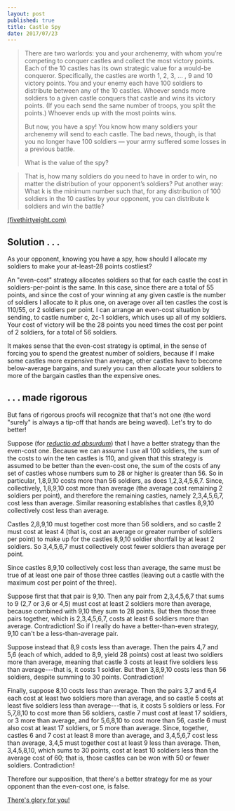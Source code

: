 ```yaml
---
layout: post
published: true
title: Castle Spy
date: 2017/07/23
---
```


>There are two warlords: you and your archenemy, with whom you’re competing to conquer castles and collect the most victory points. Each of the 10 castles has its own strategic value for a would-be conqueror. Specifically, the castles are worth 1, 2, 3, … , 9 and 10 victory points. You and your enemy each have 100 soldiers to distribute between any of the 10 castles. Whoever sends more soldiers to a given castle conquers that castle and wins its victory points. (If you each send the same number of troops, you split the points.) Whoever ends up with the most points wins.
>
>But now, you have a spy! You know how many soldiers your archenemy will send to each castle. The bad news, though, is that you no longer have 100 soldiers — your army suffered some losses in a previous battle.
>
>What is the value of the spy?
<!--more-->
>
>That is, how many soldiers do you need to have in order to win, no matter the distribution of your opponent’s soldiers? Put another way: What k is the minimum number such that, for any distribution of 100 soldiers in the 10 castles by your opponent, you can distribute k soldiers and win the battle?

[(fivethirtyeight.com)](https://fivethirtyeight.com/features/how-much-is-a-spy-worth-in-a-warring-riddler-nation/)

## Solution . . .

As your opponent, knowing you have a spy, how should I allocate my soldiers to make your at-least-28 points costliest? 

An "even-cost" strategy allocates soldiers so that for each castle the cost in soldiers-per-point is the same. In this case, since there are a total of 55 points, and since the cost of your winning at any given castle is the number of soldiers I allocate to it plus one, on average over all ten castles the cost is 110/55, or 2 soldiers per point. I can arrange an even-cost situation by sending, to castle number c, 2c-1 soldiers, which uses up all of my soldiers. Your cost of victory will be the 28 points you need times the cost per point of 2 soldiers, for a total of 56 soldiers.

It makes sense that the even-cost strategy is optimal, in the sense of forcing you to spend the greatest number of soldiers, because if I make some castles more expensive than average, other castles have to become below-average bargains, and surely you can then allocate your soldiers to more of the bargain castles than the expensive ones.

## . . . made rigorous

But fans of rigorous proofs will recognize that that's not one (the word "surely" is always a tip-off that hands are being waved). Let's try to do better!

Suppose (for [_reductio ad absurdum_](https://en.wikipedia.org/wiki/Reductio_ad_absurdum)) that I have a better strategy than the even-cost one. Because we can assume I use all 100 soldiers, the sum of the costs to win the ten castles is 110, and given that this strategy is assumed to be better than the even-cost one, the sum of the costs of any set of castles whose numbers sum to 28 or higher is greater than 56. So in particular, 1,8,9,10 costs more than 56 soldiers, as does 1,2,3,4,5,6,7. Since, collectively, 1,8,9,10 cost more than average (the average cost remaining 2 soldiers per point), and therefore the remaining castles, namely 2,3,4,5,6,7, cost less than average. Similar reasoning establishes that castles 8,9,10 collectively cost less than average. 

Castles 2,8,9,10 must together cost more than 56 soldiers, and so castle 2 must cost at least 4 (that is, cost an average or greater number of soldiers per point) to make up for the castles 8,9,10 soldier shortfall by at least 2 soldiers. So 3,4,5,6,7 must collectively cost fewer soldiers than average per point.

Since castles 8,9,10 collectively cost less than average, the same must be true of at least one pair of those three castles (leaving out a castle with the maximum cost per point of the three). 

Suppose first that that pair is 9,10. Then any pair from 2,3,4,5,6,7 that sums to 9 (2,7 or 3,6 or 4,5) must cost at least 2 soldiers more than average, because combined with 9,10 they sum to 28 points. But then those three pairs together, which is 2,3,4,5,6,7, costs at least 6 soldiers more than average. Contradiction! So if I really do have a better-than-even strategy, 9,10 can't be a less-than-average pair.

Suppose instead that 8,9 costs less than average. Then the pairs 4,7 and 5,6 (each of which, added to 8,9, yield 28 points) cost at least two soldiers more than average, meaning that castle 3 costs at least five soldiers less than average---that is, it costs 1 soldier. But then 3,8,9,10 costs less than 56 soldiers, despite summing to 30 points. Contradiction!

Finally, suppose 8,10 costs less than average.  Then the pairs 3,7 and 6,4 each cost at least two soldiers more than average, and so castle 5 costs at least five soldiers less than average---that is, it costs 5 soldiers or less. For 5,7,8,10 to cost more than 56 soldiers, castle 7 must cost at least 17 soldiers, or 3 more than average, and for 5,6,8,10 to cost more than 56, castle 6 must also cost at least 17 soldiers, or 5 more than average. Since, together, castles 6 and 7 cost at least 8 more than average, and 3,4,5,6,7 cost less than average, 3,4,5 must together cost at least 9 less than average. Then, 3,4,5,8,10, which sums to 30 points, cost at least 10 soldiers less than the average cost of 60; that is, those castles can be won with 50 or fewer soldiers. Contradiction!

Therefore our supposition, that there's a better strategy for me as your opponent than the even-cost one, is false.

[There's glory for you!](https://ebooks.adelaide.edu.au/c/carroll/lewis/looking/chapter6.html)

<br>
